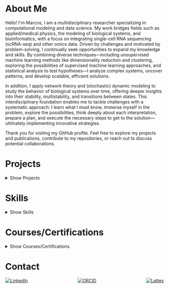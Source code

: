 # About Me

Hello! I'm Marcos, I am a multidisciplinary researcher specializing in computational modeling and data science. My work bridges fields such as applied/medical physics, the modeling of biological systems, and bioinformatics, with a focus on integrating single-cell RNA sequencing (scRNA-seq) and other omics data. Driven by challenges and motivated by problem-solving, I continually seek opportunities to expand my knowledge and skills. By combining diverse techniques—including unsupervised machine learning methods like dimensionality reduction and clustering, exploring the possibilities of supervised machine learning approaches, and statistical analysis to test hypotheses—I analyze complex systems, uncover patterns, and develop scalable, efficient solutions.

In addition, I apply network theory and (stochastic) dynamic modeling to study the behavior of biological systems over time, offering deeper insights into their stability, multistability, and transitions between states. This interdisciplinary foundation enables me to tackle challenges with a systematic approach: I learn what I must know, immerse myself in the problem, explore the possibilities, think deeply about each interpretation, prepare a plan, and execute the necessary steps to get to the solution—ultimately implementing innovative strategies.

Thank you for visiting my GitHub profile. Feel free to explore my projects and publications, contribute to my repositories, or reach out to discuss potential collaborations.

# Projects

<details>
  <summary>Show Projects</summary>

## Current Research Projects

<details>
  <summary>Show Current Projects</summary>

- **Integrating scRNA-seq Data into a Gene Regulatory Network Dynamics Model**
  - Tools: R, Wolfram Mathematica, Python
  - Focus: Glioblastoma Multiforme, GRN dynamics, dimensionality reduction, clustering, stochastic modeling, and time series.
  - **Articles:**
    - Junior, M.G.V.; Côrtes, A.M.d.A.; Carneiro, F.R.G.; Carels, N.; Silva, F.A.B.d. A method for in silico exploration of potential Glioblastoma Multiforme attractors using single-cell RNA sequencing. *Under peer review at Scientific Reports*. [(repo)](https://github.com/marcosgvjunior/Biomarker-Guided-scRNA-Seq-Cancer-Attractor-Analysis)[https://www.nature.com/articles/s41598-024-74985-2](https://www.nature.com/articles/s41598-024-74985-2)
    - Junior, M.G.V.; Côrtes, A.M.d.A.; Carneiro, F.R.G.; Carels, N.; Silva, F.A.B.d. Unveiling the Dynamics behind Glioblastoma Multiforme Single-Cell Data Heterogeneity. *Int. J. Mol. Sci.* 2024, 25, 4894. [https://doi.org/10.3390/ijms25094894](https://doi.org/10.3390/ijms25094894)
    - Carels, N.; Sgariglia, D.; Junior, M.G.V.; Lima, C.R.; Carneiro, F.R.G.; Silva, G.F.d.; Silva, F.A.B.d.; Scardini, R.; Tuszynski, J.A.; Andrade, C.V.d.; et al. A Strategy Utilizing Protein–Protein Interaction Hubs for the Treatment of Cancer Diseases. *Int. J. Mol. Sci.* 2023, 24, 16098. [https://doi.org/10.3390/ijms242216098](https://doi.org/10.3390/ijms242216098)
  - **Code Repositories:**
    - [Gene Expression Network Analysis](https://github.com/marcosgvjunior/gene-expression-network-analysis)
    - [Biomarker-Guided scRNA-Seq Cancer Attractor Analysis](https://github.com/marcosgvjunior/Biomarker-Guided-scRNA-Seq-Cancer-Attractor-Analysis)
    - [scRNA-seq-Integrated-Cancer-Attractor-Analysis-using-Python](https://github.com/marcosgvjunior/scRNA-seq-Integrated-Cancer-Attractor-Analysis-using-Python)
    - [graph-matrix-and-combinatorics](https://github.com/marcosgvjunior/graph-matrix-and-combinatorics)

</details>

## Past Research Projects

<details>
  <summary>Show Past Projects</summary>

- **Determining Photon Beam Energy Spectra for Radiotherapy Using a Pixel Detector**
  - Tools: Geant4/C++, ROOT library
  - Focus: Reconstruction of the spectrum of a clinical linear accelerator (Clinac), energy calibration, data visualization.

  - **Works/Articles:**
    - Vieira, M. G.; Marinho, F.; Amato, S.; Polycarpo, E. Estudo De Viabilidade De determinação De Espectros De Energia De Feixes De fótons Para Radioterapia Usando Um Detector De Pixels. *Rev Bras Fis Med* 2018, 12, 21-25. [https://doi.org/10.29384/rbfm.2018.v12.n3.p21-25](https://doi.org/10.29384/rbfm.2018.v12.n3.p21-25)
    - [Master's Dissertation](https://www.if.ufrj.br/wp-content/uploads/2020/11/Dissertacao_Marcos_Vieira_IF_FisAplic_UFRJ_final_ficha.pdf).
    - [Bachelor's Thesis](https://pantheon.ufrj.br/bitstream/11422/5757/1/TCC_Marcos_Vieira_IF-FISMED.pdf).

  - **Code Repositories:**
    - [Percentage Depth Dose Algorithm](https://github.com/marcosgvjunior/Percentage-Depth-Dose-Algorithm)
    - [Clustering Code for Pixel Detectors](https://github.com/marcosgvjunior/clustering-code-for-pixel-detectors)
    - [ROOT-multi-files-analysis](https://github.com/marcosgvjunior/ROOT-multi-files-analysis)
    - [Bash-Scripts](https://github.com/marcosgvjunior/Bash-Scripts)

</details>

## Repositories for Extra Projects

<details>
  <summary>Show Repositories</summary>

- [ML-project_UERJ-course](https://github.com/marcosgvjunior/ML-project_UERJ-course)
- [accelerometerJM](https://github.com/marcosgvjunior/accelerometerJM)

</details>

## Repositories for Educational Projects

<details>
  <summary>Show Repositories</summary>

- [Bidimensional First-Order Dynamical Systems](https://github.com/marcosgvjunior/Bidimensional-FirstOrder-Dynamical-Systems)
- [Interpolation Methods Overview](https://github.com/marcosgvjunior/Interpolation-Methods-Overview)
- [Stochastic Processes: A Heuristic Approach](https://github.com/marcosgvjunior/Stochastic-Processes-A-Heuristic-Approach)

</details>

</details>

# Skills

<details>
  <summary>Show Skills</summary>

- **Programming Languages:** R, Python, C/C++, bash script, Shell, Linux, SQL
- **Libraries/Frameworks (Python):** NumPy, Pandas, Scikit-learn, SciPy, SymPy, PyTorch, XGBoost, ...
- **Libraries/Frameworks (R):** Tidyverse, Bioconductor, Seurat, limma, ...
- **Libraries/Frameworks (C++):** ROOT (Data Analysis Framework)
- **Tools:** Google Colab, Wolfram Mathematica, Git, GitHub, Power BI
- **Techniques:** Statistical analysis, algebra, mathematical modeling, stochastic simulation, time series analysis, machine learning, dimensionality reduction, clustering, logistic regression, predictive analytics, software testing, database design

**Observations:**
- *Some skills are at an early stage*, e.g., SQL, PyTorch, XGBoost, Power BI, predictive analytics, software testing, and database design.
- *In general, all Python frameworks are being actively practiced* to deepen my knowledge.

**Additional Information:**
- **See ongoing DataCamp courses and certifications** for under-development skills and **projects for actively used skills**. For more information, feel free to contact me.

</details>

# Courses/Certifications

<details>
  <summary>Show Courses/Certifications</summary>

### Machine Learning & Data Science

- **Machine Learning for Time Series Data in Python** - DataCamp (Issued May 2024)
- **Cluster Analysis in Python** - DataCamp (Issued Apr 2024)
- **Feature Engineering for Machine Learning in Python** - DataCamp (Issued Apr 2024)
- **Preprocessing for Machine Learning in Python** - DataCamp (Issued Apr 2024)
- **Dimensionality Reduction in Python** - DataCamp (Issued Mar 2024)
- **Extreme Gradient Boosting with XGBoost** - DataCamp (Issued Mar 2024)
- **Linear Classifiers in Python** - DataCamp (Issued Mar 2024)
- **Machine Learning with Tree-Based Models in Python** - DataCamp (Issued Mar 2024)
- **Unsupervised Learning in Python** - DataCamp (Issued Mar 2024)
- **Supervised Learning with scikit-learn** - DataCamp (Issued Dec 2023)
- **Introduction to Predictive Analytics in Python** - DataCamp (Issued Mar 2023)
- **Intermediate Deep Learning with PyTorch** - DataCamp (Issued Dec 2023)
- **Introduction to Deep Learning with PyTorch** - DataCamp (Issued Nov 2023)

### Programming & Software Engineering

- **Object-Oriented Programming in Python** - DataCamp (Issued Mar 2024)
- **Software Engineering Principles in Python** - DataCamp (Issued Mar 2024)
- **Unit Testing for Data Science in Python** - DataCamp (Issued Mar 2024)
- **Introduction to Testing in Python** - DataCamp (Issued Mar 2024)
- **Writing Efficient Code with pandas** - DataCamp (Issued Mar 2024)
- **Writing Efficient Python Code** - DataCamp (Issued Mar 2024)
- **Writing Functions in Python** - DataCamp (Issued Mar 2024)
- **Python Data Science Toolbox (Part 2)** - DataCamp (Issued Dec 2023)
- **Python Data Science Toolbox (Part 1)** - DataCamp (Issued Nov 2023)

### Data Manipulation & Analysis

- **Reshaping Data with pandas** - DataCamp (Issued Mar 2024)
- **Data Manipulation with pandas** - DataCamp (Issued Aug 2023)
- **Joining Data with pandas** - DataCamp (Issued Aug 2023)

### Databases & SQL

- **Database Design** - DataCamp (Issued Apr 2024)
- **Introduction to Relational Databases in SQL** - DataCamp (Issued Apr 2024)
- **Introduction to SQL** - DataCamp (Issued Nov 2023)

### Specialized Topics

- **Analyzing IoT Data in Python** - DataCamp (Issued Feb 2024)
- **Streaming Concepts** - DataCamp (Issued Feb 2024)
- **MLOps Concepts** - DataCamp (Issued Jan 2024)
- **Introduction to Power BI** - DataCamp (Issued Nov 2023)

### Bioinformatics

- **Differential Expression Analysis with limma in R** - DataCamp (Issued Feb 2021)
- **RNA-Seq with Bioconductor in R** - DataCamp (Issued Feb 2021)
- **Single-Cell RNA-Seq with Bioconductor in R** - DataCamp (Issued Feb 2021)

</details>

# Contact

<div style="display: flex; justify-content: space-between;">
  <a href="https://www.linkedin.com/in/marcos-v-a86095208/"><img src="https://img.shields.io/badge/LinkedIn-marcos--v--a86095208-blue" alt="LinkedIn"></a>
  <a href="https://orcid.org/0009-0004-1373-0720"><img src="https://img.shields.io/badge/ORCID-0009--0004--1373--0720-lightgreen" alt="ORCID"></a>
  <a href="http://lattes.cnpq.br/3127406137727396"><img src="https://img.shields.io/badge/Lattes-3127406137727396-lightgrey" alt="Lattes"></a>
</div>
